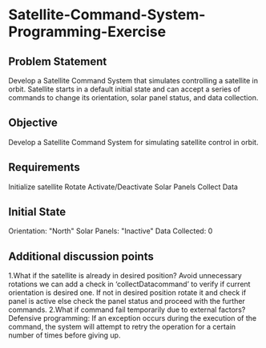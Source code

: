 # Satellite-Command-System-Programming-Exercise
## Problem Statement
Develop a Satellite Command System that simulates controlling a satellite in orbit. Satellite starts in a default initial state and can accept a series of commands to change its orientation, solar panel status, and data collection.


## Objective
Develop a Satellite Command System for simulating satellite control in orbit.

## Requirements
Initialize satellite
Rotate
Activate/Deactivate Solar Panels
Collect Data

## Initial State
Orientation: "North"
Solar Panels: "Inactive"
Data Collected: 0

## Additional discussion points
1.What if the satellite is already in desired position?
	Avoid unnecessary rotations we can add a check in ‘collectDatacommand’ to verify if current orientation is desired one.
	If not in desired position rotate it and check if panel is active 
	else check the panel status and proceed with the further commands.
2.What if command fail temporarily due to external factors?
	Defensive programming: If an exception occurs during the execution of the command, the system will attempt to retry the operation for a certain number of times before giving up.
 
